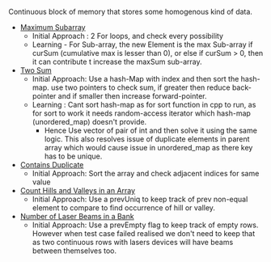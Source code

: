 Continuous block of memory that stores some homogenous kind of data.

- [Maximum Subarray](https://leetcode.com/problems/maximum-subarray/)
	- Initial Approach : 2 For loops, and check every possibility
	- Learning - For Sub-array, the new Element is the max Sub-array if curSum (cumulative max is lesser than 0), or else if curSum > 0, then it can contribute t increase the maxSum sub-array.
- [Two Sum](https://leetcode.com/problems/two-sum/)
	- Initial Approach: Use a hash-Map with index and then sort the hash-map. use two pointers to check sum, if greater then reduce back-pointer and if smaller then increase forward-pointer.
	- Learning : Cant sort hash-map as for sort function in cpp to run, as for sort to work it needs random-access iterator which hash-map (unordered_map) doesn't provide.
		- Hence Use vector of pair of int and then solve it using the same logic. This also resolves issue of duplicate elements in parent array which would cause issue in unordered_map as there key has to be unique.
- [Contains Duplicate](https://leetcode.com/problems/contains-duplicate/)
	- Initial Approach: Sort the array and check adjacent indices for same value
- [Count Hills and Valleys in an Array](https://leetcode.com/problems/count-hills-and-valleys-in-an-array/)
	- Initial Approach: Use a prevUniq to keep track of prev non-equal element to compare to find occurrence of hill or valley.
- [Number of Laser Beams in a Bank](https://leetcode.com/problems/number-of-laser-beams-in-a-bank/)
	- Initial Approach: Use a prevEmpty flag to keep track of empty rows. However when test case failed realised we don't need to keep that as two continuous rows with lasers devices will have beams between themselves too.